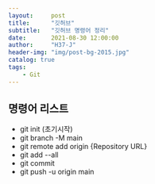 ```yaml
---
layout:     post
title:      "깃허브"
subtitle:   "깃허브 명령어 정리"
date:       2021-08-30 12:00:00
author:     "H37-J"
header-img: "img/post-bg-2015.jpg"
catalog: true
tags:
    - Git
---
```



## 명령어 리스트

* git init (초기시작)
* git branch -M main
* git remote add origin {Repository URL}
* git add --all
* git commit
* git push -u origin main







